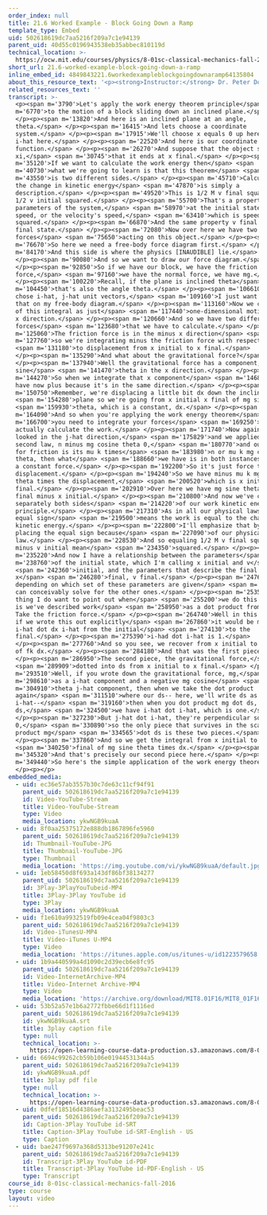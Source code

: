 ```yaml
---
order_index: null
title: 21.6 Worked Example - Block Going Down a Ramp
template_type: Embed
uid: 502618619dc7aa5216f209a7c1e94139
parent_uid: 40d55c0196943538eb35abbec810119d
technical_location: >-
  https://ocw.mit.edu/courses/physics/8-01sc-classical-mechanics-fall-2016/week-7-kinetic-energy-and-work/21.6-worked-example-block-going-down-a-ramp/21.6-worked-example-block-going-down-a-ramp
short_url: 21.6-worked-example-block-going-down-a-ramp
inline_embed_id: 4849843221.6workedexampleblockgoingdownaramp64135804
about_this_resource_text: '<p><strong>Instructor:</strong> Dr. Peter Dourmashkin</p>'
related_resources_text: ''
transcript: >-
  <p><span m='3790'>Let's apply the work energy theorem principle</span> <span
  m='6770'>to the motion of a block sliding down an inclined plane.</span>
  </p><p><span m='13820'>And here is an inclined plane at an angle,
  theta.</span> </p><p><span m='16415'>And lets choose a coordinate
  system.</span> </p><p><span m='17915'>We'll choose x equals 0 up here, or
  i-hat here.</span> </p><p><span m='22520'>And here is our coordinate
  function.</span> </p><p><span m='26270'>And suppose that the object starts at
  xi,</span> <span m='30745'>that it ends at x final.</span> </p><p><span
  m='35120'>If we want to calculate the work energy then</span> <span
  m='40730'>what we're going to learn is that this theorem</span> <span
  m='43550'>is two different sides.</span> </p><p><span m='45710'>Calculating
  the change in kinetic energy</span> <span m='47870'>is simply a
  description.</span> </p><p><span m='49520'>This is 1/2 M v final squared minus
  1/2 v initial squared.</span> </p><p><span m='55700'>That's a property,
  parameters of the system,</span> <span m='58970'>at the initial state, the
  speed, or the velocity's speed,</span> <span m='63410'>which is speed
  squared.</span> </p><p><span m='66870'>And the same property v final in the
  final state.</span> </p><p><span m='72080'>Now over here we have two types of
  forces</span> <span m='75650'>acting on this object.</span> </p><p><span
  m='76670'>So here we need a free-body force diagram first.</span> </p><p><span
  m='84170'>And this side is where the physics [INAUDIBLE] lie.</span>
  </p><p><span m='90080'>And so we want to draw our force diagram.</span>
  </p><p><span m='92850'>So if we have our block, we have the friction
  force,</span> <span m='97160'>we have the normal force, we have mg.</span>
  </p><p><span m='100220'>Recall, if the plane is inclined theta</span> <span
  m='104450'>that's also the angle theta.</span> </p><p><span m='106610'>If we
  chose i-hat, j-hat unit vectors,</span> <span m='109160'>I just want to repeat
  that on my free-body diagram.</span> </p><p><span m='113160'>Now we can think
  of this integral as just</span> <span m='117440'>one-dimensional motion in the
  x direction.</span> </p><p><span m='120660'>And so we have two different
  forces</span> <span m='123680'>that we have to calculate.</span> </p><p><span
  m='125060'>The friction force is in the minus x direction</span> <span
  m='127760'>so we're integrating minus the friction force with respect</span>
  <span m='131180'>to displacement from x initial to x final.</span>
  </p><p><span m='135290'>And what about the gravitational force?</span>
  </p><p><span m='137940'>Well the gravitational force has a component, mg
  sine</span> <span m='141470'>theta in the x direction.</span> </p><p><span
  m='144270'>So when we integrate that x component</span> <span m='146870'>we
  have now plus because it's in the same direction.</span> </p><p><span
  m='150750'>Remember, we're displacing a little bit dx down the inclined</span>
  <span m='154280'>plane so we're going from x initial x final of mg sine</span>
  <span m='159930'>theta, which is a constant, dx.</span> </p><p><span
  m='164090'>And so when you're applying the work energy theorem</span> <span
  m='166700'>you need to integrate your forces</span> <span m='169250'>and
  actually calculate the work.</span> </p><p><span m='171740'>Now again, if you
  looked in the j-hat direction,</span> <span m='175829'>and we applied Newton's
  second law, n minus mg cosine theta 0,</span> <span m='180770'>and our rule
  for friction is its mu k times</span> <span m='183980'>n or mu k mg cosine
  theta, then what</span> <span m='188660'>we have is in both instances we have
  a constant force.</span> </p><p><span m='192200'>So it's just force times
  displacement.</span> </p><p><span m='194240'>So we have minus mu k mg cosine
  theta times the displacement,</span> <span m='200520'>which is x initial x
  final.</span> </p><p><span m='202910'>Over here we have mg sine theta times x
  final minus x initial.</span> </p><p><span m='210800'>And now we've calculated
  separately both sides</span> <span m='214220'>of our work kinetic energy
  principle.</span> </p><p><span m='217310'>As in all our physical laws the
  equal sign</span> <span m='219500'>means the work is equal to the change in
  kinetic energy.</span> </p><p><span m='222800'>I'll emphasize that by now
  placing the equal sign because</span> <span m='227090'>of our physical
  law.</span> </p><p><span m='228530'>And so equaling 1/2 M v final squared
  minus v initial mean</span> <span m='234350'>squared.</span> </p><p><span
  m='235220'>And now I have a relationship between the parameters</span> <span
  m='238760'>of the initial state, which I'm calling x initial and v</span>
  <span m='242360'>initial, and the parameters that describe the final state,
  x</span> <span m='246280'>final, v final.</span> </p><p><span m='247690'>And
  depending on which set of these parameters are given</span> <span m='250370'>I
  can conceivably solve for the other ones.</span> </p><p><span m='253550'>One
  thing I do want to point out when</span> <span m='255200'>we do this example
  is we've described work</span> <span m='258950'>as a dot product from A to B.
  Take the friction force.</span> </p><p><span m='264740'>Well in this instance,
  if we wrote this out explicitly</span> <span m='267860'>it would be minus fk
  i-hat dot dx i-hat from the initial</span> <span m='274130'>to the
  final.</span> </p><p><span m='275390'>i-had dot i-hat is 1.</span>
  </p><p><span m='277760'>And so you see, we recover from x initial to x final
  of fk dx.</span> </p><p><span m='284180'>And that was the first piece.</span>
  </p><p><span m='286950'>The second piece, the gravitational force,</span>
  <span m='289909'>dotted into ds from x initial to x final.</span> </p><p><span
  m='293510'>Well, if you wrote down the gravitational force, mg,</span> <span
  m='298610'>as a i-hat component and a negative mg cosine</span> <span
  m='304910'>theta j-hat component, then when we take the dot product
  again</span> <span m='311510'>where our ds-- here, we'll write ds as dx
  i-hat--</span> <span m='319160'>then when you dot product mg dot ds, mg dot
  ds,</span> <span m='324500'>we have i-hat dot i-hat, which is one.</span>
  </p><p><span m='327230'>But j-hat dot i-hat, they're perpendicular so that's
  0,</span> <span m='330890'>so the only piece that survives in the scalar
  product mg</span> <span m='334565'>dot ds is these two pieces.</span>
  </p><p><span m='337860'>And so we get the integral from x initial to x</span>
  <span m='340250'>final of mg sine theta times dx.</span> </p><p><span
  m='345320'>And that's precisely our second piece here.</span> </p><p><span
  m='349440'>So here's the simple application of the work energy theorem.</span>
  </p><p></p>
embedded_media:
  - uid: ec36e57ab3557b30c7de63c11cf94f91
    parent_uid: 502618619dc7aa5216f209a7c1e94139
    id: Video-YouTube-Stream
    title: Video-YouTube-Stream
    type: Video
    media_location: ykwNGB9kuaA
  - uid: 8f0aa25375172e888db1867896fe5960
    parent_uid: 502618619dc7aa5216f209a7c1e94139
    id: Thumbnail-YouTube-JPG
    title: Thumbnail-YouTube-JPG
    type: Thumbnail
    media_location: 'https://img.youtube.com/vi/ykwNGB9kuaA/default.jpg'
  - uid: 1eb58450d8f693a143df86bf38134277
    parent_uid: 502618619dc7aa5216f209a7c1e94139
    id: 3Play-3PlayYouTubeid-MP4
    title: 3Play-3Play YouTube id
    type: 3Play
    media_location: ykwNGB9kuaA
  - uid: f1e610a9932519fb09e4cea04f9803c3
    parent_uid: 502618619dc7aa5216f209a7c1e94139
    id: Video-iTunesU-MP4
    title: Video-iTunes U-MP4
    type: Video
    media_location: 'https://itunes.apple.com/us/itunes-u/id1223579658'
  - uid: 1b9a440599a4d1090c2d39ecb6e8fc95
    parent_uid: 502618619dc7aa5216f209a7c1e94139
    id: Video-InternetArchive-MP4
    title: Video-Internet Archive-MP4
    type: Video
    media_location: 'https://archive.org/download/MIT8.01F16/MIT8_01F16_L21v06_360p.mp4'
  - uid: 53b52a57e1b6a2772fbbe66d1f1116ed
    parent_uid: 502618619dc7aa5216f209a7c1e94139
    id: ykwNGB9kuaA.srt
    title: 3play caption file
    type: null
    technical_location: >-
      https://open-learning-course-data-production.s3.amazonaws.com/8-01sc-classical-mechanics-fall-2016/53b52a57e1b6a2772fbbe66d1f1116ed_ykwNGB9kuaA.srt
  - uid: 6694c99262cb59b106e01944531344a5
    parent_uid: 502618619dc7aa5216f209a7c1e94139
    id: ykwNGB9kuaA.pdf
    title: 3play pdf file
    type: null
    technical_location: >-
      https://open-learning-course-data-production.s3.amazonaws.com/8-01sc-classical-mechanics-fall-2016/6694c99262cb59b106e01944531344a5_ykwNGB9kuaA.pdf
  - uid: 0dfef18516d4386aefa3132495beac53
    parent_uid: 502618619dc7aa5216f209a7c1e94139
    id: Caption-3Play YouTube id-SRT
    title: Caption-3Play YouTube id-SRT-English - US
    type: Caption
  - uid: bae247f9697a368d5313be91207e241c
    parent_uid: 502618619dc7aa5216f209a7c1e94139
    id: Transcript-3Play YouTube id-PDF
    title: Transcript-3Play YouTube id-PDF-English - US
    type: Transcript
course_id: 8-01sc-classical-mechanics-fall-2016
type: course
layout: video
---
```

